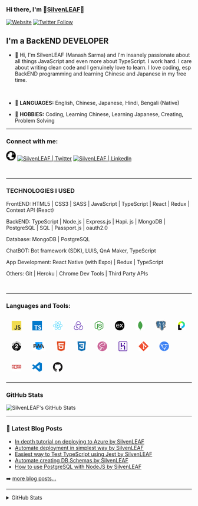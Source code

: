 ### Hi there, I'm  🍁[SilvenLEAF][website]🍁

[![Website](https://img.shields.io/website?label=SilvenLEAF.github.io&style=for-the-badge&url=https%3A%2F%2FSilvenLEAF.github.io)](https://SilvenLEAF.github.io)
[![Twitter Follow](https://img.shields.io/twitter/follow/SilvenLEAF?color=1DA1F2&logo=twitter&style=for-the-badge)](https://twitter.com/intent/follow?original_referer=https%3A%2F%2Fgithub.com%2SilvenLEAF&screen_name=SilvenLEAF)

## I'm a BackEND DEVELOPER

- 🍁 ​Hi, I'm  SilvenLEAF (Manash Sarma) and I'm insanely passionate about all things JavaScript and even more about TypeScript.  I work hard.  I care about writing clean code and I genuinely love to learn. I love coding, esp BackEND programming and learning Chinese and Japanese in my free time.

<br/>


- 🍁 **LANGUAGES:** English, Chinese, Japanese, Hindi, Bengali (Native)

- 🍁 **HOBBIES:** Coding, Learning Chinese, Learning Japanese, Creating, Problem Solving


***

### Connect with me:

[<img width="26px" alt="SilvenLEAF.github.io" src="https://raw.githubusercontent.com/iconic/open-iconic/master/svg/globe.svg" />][website]
[<img width="26px" alt="SilvenLEAF | Twitter" src="https://cdn.jsdelivr.net/npm/simple-icons@v3/icons/twitter.svg" />][twitter]
[<img width="26px" alt="SilvenLEAF | LinkedIn" src="https://cdn.jsdelivr.net/npm/simple-icons@v3/icons/linkedin.svg" />][linkedin]

<br />

***

###  TECHNOLOGIES I USED

FrontEND: HTML5 | CSS3 | SASS | JavaScript | TypeScript | React | Redux | Context API (React)

BackEND: TypeScript | Node.js | Express.js | Hapi. js | MongoDB | PostgreSQL | SQL | Passport.js | oauth2.0

Database: MongoDB | PostgreSQL

ChatBOT: Bot framework (SDK), LUIS, QnA Maker, TypeScript

App Development: React Native (with Expo) | Redux | TypeScript

Others: Git | Heroku | Chrome Dev Tools | Third Party APIs

<br />

***

### Languages and Tools:
<div style="display:flex; flex-wrap:wrap">
<img alt="javascript" height="26x" style="margin: 15px 15px" src="https://raw.githubusercontent.com/github/explore/80688e429a7d4ef2fca1e82350fe8e3517d3494d/topics/javascript/javascript.png" />

<img alt="typescript" height="26x" style="margin: 15px 15px" src="./skills/typescript.svg" />

<img alt="react" height="26x" style="margin: 15px 15px" src="./skills/react.svg" />
  
<img alt="PostgreSQL" height="26x" style="margin: 15px 15px" src="https://raw.githubusercontent.com/github/explore/78df643247d429f6cc873026c0622819ad797942/topics/redux/redux.png" />

<!-- <img alt="materialize" height="26x" style="margin: 15px 15px" src="./skills/materialize.svg" /> -->

<!-- <img alt="framermotion" height="26x" style="margin: 15px 15px" src="./skills/framermotion.png" /> -->


<img alt="nodejs" height="26x" style="margin: 15px 15px" src="./skills/nodejs.svg" />

<img alt="express" height="26x" style="margin: 15px 15px" src="./skills/express.svg" />

<img alt="mongodb" height="26x" style="margin: 15px 15px" src="./skills/mongodb.svg" />
  
  
<img alt="PostgreSQL" height="26x" style="margin: 15px 15px" src="https://raw.githubusercontent.com/github/explore/78df643247d429f6cc873026c0622819ad797942/topics/postgresql/postgresql.png" />
  

<img alt="passport" height="26x" style="margin: 15px 15px" src="./skills/passport.png" />

<img alt="oauth" height="26x" style="margin: 15px 15px" src="./skills/oauth.svg" />
  
<img alt="pwa" height="26x" style="margin: 15px 15px" src="./skills/pwa.png" />
    
<img alt="html5" height="26x" style="margin: 15px 15px" src="./skills/html5.svg" />

<img alt="css3" height="26x" style="margin: 15px 15px" src="./skills/css3.svg" />
  
<img alt="sass" height="26x" style="margin: 15px 15px" src="./skills/sass.svg" />

<img alt="heroku" height="26x" style="margin: 15px 15px" src="./skills/heroku.svg" />

<img alt="git" height="26x" style="margin: 15px 15px" src="./skills/git.svg" />

<img alt="chrome" height="26x" style="margin: 15px 15px" src="./skills/chrome.svg" />

<img alt="npm" height="26x" style="margin: 15px 15px" src="./skills/npm.svg" />

<img alt="vscode" height="26x" style="margin: 15px 15px" src="./skills/vscode.svg" />

<img alt="GitHub" height="26x" style="margin: 15px 15px" src="https://raw.githubusercontent.com/github/explore/78df643247d429f6cc873026c0622819ad797942/topics/github/github.png" />

</div>



***
### GitHub Stats

  <img alt="SilvenLEAF's GitHub Stats" src="https://github-readme-stats-git-master.silvenleaf.vercel.app/api?username=SilvenLEAF&show_icons=true&hide_border=true" />


***

### 📕 Latest Blog Posts

<!-- BLOG-POST-LIST:START -->
- [In depth tutorial on deploying to Azure by SilvenLEAF](https://dev.to/silvenleaf/easiest-way-to-deploy-to-azure-by-silvenleaf-1dkp)
- [Automate deployment in simplest way by SilvenLEAF](https://dev.to/silvenleaf/automate-deployment-in-simplest-way-by-silvenleaf-17p)
- [Easiest way to Test TypeScript using Jest by SilvenLEAF](https://dev.to/silvenleaf/easiest-way-to-test-typescript-using-jest-by-silvenleaf-iem)
- [Automate creating DB Schemas by SilvenLEAF](https://dev.to/silvenleaf/automate-creating-db-schemas-by-silvenleaf-1064)
- [How to use PostgreSQL with NodeJS by SilvenLEAF](https://dev.to/silvenleaf/how-to-use-postgresql-with-nodejs-by-silvenleaf-1aef)
<!-- BLOG-POST-LIST:END -->

➡️ [more blog posts...](https://SilvenLEAF.hashnode.dev)

---

<details>
  <summary> GitHub Stats</summary>

  <img alt="SilvenLEAF's GitHub Stats" src="https://github-readme-stats-git-master.silvenleaf.vercel.app/api?username=SilvenLEAF&show_icons=true&hide_border=true" />

</details>

[website]: https://silvenleaf.github.io
[twitter]: https://twitter.com/SilvenLEAF
[linkedin]: https://linkedin.com/in/SilvenLEAF


